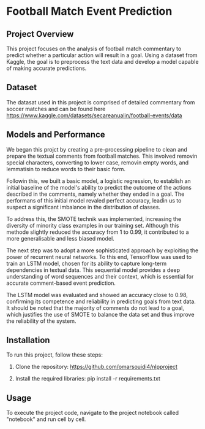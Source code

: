 # Football Match Event Prediction

## Project Overview
This project focuses on the analysis of football match commentary to predict whether a particular action will result in a goal. Using a dataset from Kaggle, the goal is to preprocess the text data and develop a model capable of making accurate predictions.

## Dataset
The datasat used in this project is comprised of detailed commentary from soccer matches and can be found here https://www.kaggle.com/datasets/secareanualin/football-events/data

## Models and Performance
We began this projct by creating a pre-processing pipeline to clean and prepare the textual comments from football matches. This involved removin special characters, converting to lower case, removin empty words, and lemmatisin to reduce words to their basic form.

Followin this, we built a basic model, a logistic regression, to establish an initial baseline of the model's ability to predict the outcome of the actions described in the comments, namely whether they ended in a goal. The performans of this initial model revaled perfect accuracy, leadin us to suspect a significant imbalance in the distribution of classes.

To address this, the SMOTE technik was implemented, increasing the diversity of minority class examples in our training set. Although this methode slightly reduced the accuracy from 1 to 0.99, it contributed to a more generalisable and less biased model.

The next step was to adopt a more sophisticated approach by exploiting the power of recurrent neural networks. To this end, TensorFlow was used to train an LSTM model, chosen for its ability to capture long-term dependencies in textual data. This sequential model provides a deep understanding of word sequences and their context, which is essential for accurate comment-based event prediction.

The LSTM model was evaluated and showed an accuracy close to 0.98, confirming its competence and reliability in predicting goals from text data. It should be noted that the majority of comments do not lead to a goal, which justifies the use of SMOTE to balance the data set and thus improve the reliability of the system.
## Installation
To run this project, follow these steps:

1. Clone the repository: https://github.com/omarsouidi4/nlpproject

2. Install the required libraries: pip install -r requirements.txt


## Usage
To execute the project code, navigate to the project notebook called "notebook" and run cell by cell.

